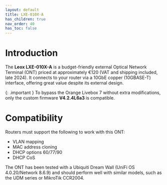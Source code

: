 ```yaml
---
layout: default 
title: LXE-010X-A
has_children: true
nav_order: 40
has_toc: false
---
```


# Introduction

The **Leox LXE-010X-A** is a budget-friendly external Optical Network Terminal (ONT) priced at approximately €120 (VAT and shipping included, late 2024). It connects to your router via a 10GbE copper (10GBASE-T) interface, offering great value despite its external design.

{: .important }
To bypass the Orange Livebox 7 without extra modifications, only the custom firmware **V4.2.4L6a3** is compatible.

# Compatibility

Routers must support the following to work with this ONT:
- VLAN mapping
- MAC address cloning
- DHCP options 60/77/90
- DHCP CoS

The ONT has been tested with a Ubiquiti Dream Wall (UniFi OS 4.0.20/Network 8.6.9) and should perform well with similar models, such as the UDM series or MikroTik CCR2004.